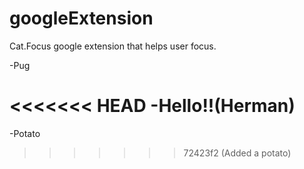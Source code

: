 # googleExtension

Cat.Focus google extension that helps user focus.

-Pug

<<<<<<< HEAD
-Hello!!(Herman)
=======
-Potato
>>>>>>> 72423f2 (Added a potato)

